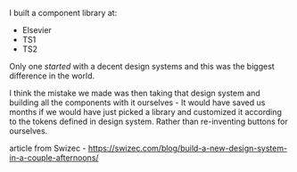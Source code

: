 I built a component library at:

- Elsevier
- TS1
- TS2

Only one _started_ with a decent design systems and this was the biggest difference in the world.

I think the mistake we made was then taking that design system and building all the components with it ourselves - It would have saved us months if we would have just picked a library and customized it according to the tokens defined in design system. Rather than re-inventing buttons for ourselves.

article from Swizec - https://swizec.com/blog/build-a-new-design-system-in-a-couple-afternoons/
